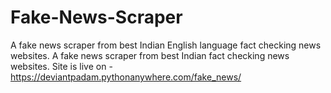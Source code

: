# Fake-News-Scraper


A fake news scraper from best Indian English language fact checking news websites.
A fake news scraper from best Indian fact checking news websites.
Site is live on - https://deviantpadam.pythonanywhere.com/fake_news/

